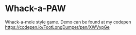 # Whack-a-PAW
Whack-a-mole style game.
Demo can be found at my codepen https://codepen.io/FootLongDumper/pen/XWVypGe
